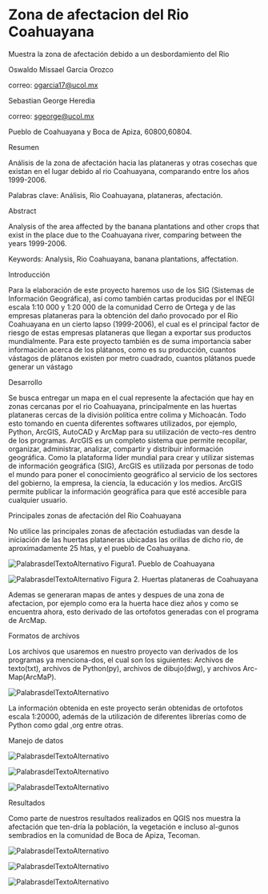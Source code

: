# Zona de afectacion del Rio Coahuayana
Muestra la zona de afectación debido a un desbordamiento del Rio

Oswaldo Missael Garcia Orozco

  correo: ogarcia17@ucol.mx
  
Sebastian George Heredia

  correo: sgeorge@ucol.mx
  
Pueblo de Coahuayana y Boca de Apiza, 60800,60804.

Resumen

Análisis de la zona de afectación hacia las plataneras y otras cosechas que existan en el lugar debido al rio Coahuayana, comparando entre los años 1999-2006.

Palabras clave: Análisis, Rio Coahuayana, plataneras, afectación. 

Abstract

Analysis of the area affected by the banana plantations and other crops that exist in the place due to the Coahuayana river, comparing between the years 1999-2006.

Keywords: Analysis, Rio Coahuayana, banana plantations, affectation.

Introducción

Para la elaboración de este proyecto haremos uso de los SIG (Sistemas de Información Geográfica), así como también cartas producidas por el INEGI escala 1:10 000 y 1:20 000 de la comunidad Cerro de Ortega y de las empresas plataneras para la obtención del daño provocado por el Rio Coahuayana en un cierto lapso (1999-2006), el cual es el principal factor de riesgo de estas empresas plataneras que llegan a exportar sus productos mundialmente.
Para este proyecto también es de suma importancia saber información acerca de los plátanos, como es su producción, cuantos vástagos de plátanos existen por metro cuadrado, cuantos plátanos puede generar un vástago

Desarrollo

Se busca entregar un mapa en el cual represente la afectación que hay en zonas cercanas por el rio Coahuayana, principalmente en las huertas plataneras cercas de la división política entre colima y Michoacán.
Todo esto tomando en cuenta diferentes softwares utilizados, por ejemplo, Python, ArcGIS, AutoCAD y ArcMap para su utilización de vecto-res dentro de los programas.
ArcGIS es un completo sistema que permite recopilar, organizar, administrar, analizar, compartir y distribuir información geográfica. Como la plataforma líder mundial para crear y utilizar sistemas de información geográfica (SIG), ArcGIS es utilizada por personas de todo el mundo para poner el conocimiento geográfico al servicio de los sectores del gobierno, la empresa, la ciencia, la educación y los medios. ArcGIS permite publicar la información geográfica para que esté accesible para cualquier usuario. 

  Principales zonas de afectación del Rio Coahuayana
  
No utilice las principales zonas de afectación estudiadas van desde la iniciación de las huertas plataneras ubicadas las orillas de dicho rio, de aproximadamente 25 htas, y el pueblo de Coahuayana.

![PalabrasdelTextoAlternativo](https://github.com/ogarcia1704/Zona-de-afectacion-del-Rio-Coahuayana/blob/master/Imagenes/1.jpg)
Figura1. Pueblo de Coahuayana

![PalabrasdelTextoAlternativo](https://github.com/ogarcia1704/Zona-de-afectacion-del-Rio-Coahuayana/blob/master/Imagenes/2.jpg)
Figura 2. Huertas plataneras de Coahuayana

Ademas se generaran mapas de antes y despues de una zona de afectacion, por ejemplo como era la huerta hace diez años y como se encuentra ahora, esto derivado de las ortofotos generadas con el programa de ArcMap.

Formatos de archivos

Los archivos que usaremos en nuestro proyecto van derivados de los programas ya menciona-dos, el cual son los siguientes:
Archivos de texto(txt), archivos de Python(py), archivos de dibujo(dwg), y archivos Arc-Map(ArcMaP).

![PalabrasdelTextoAlternativo](https://github.com/ogarcia1704/Zona-de-afectacion-del-Rio-Coahuayana/blob/master/Imagenes/3.jpg)

La información obtenida en este proyecto serán obtenidas de ortofotos escala 1:20000, además de la utilización de diferentes librerías como de Python como gdal ,org entre otras.

Manejo de datos

![PalabrasdelTextoAlternativo](https://github.com/ogarcia1704/Zona-de-afectacion-del-Rio-Coahuayana/blob/master/Imagenes/8.jpg)

![PalabrasdelTextoAlternativo](https://github.com/ogarcia1704/Zona-de-afectacion-del-Rio-Coahuayana/blob/master/Imagenes/7.jpg)

![PalabrasdelTextoAlternativo](https://github.com/ogarcia1704/Zona-de-afectacion-del-Rio-Coahuayana/blob/master/Imagenes/9.jpg)

Resultados

Como parte de nuestros resultados realizados en QGIS nos muestra la afectación que ten-dría la población, la vegetación e incluso al-gunos sembradíos en la comunidad de Boca de Apiza, Tecoman. 

![PalabrasdelTextoAlternativo](https://github.com/ogarcia1704/Zona-de-afectacion-del-Rio-Coahuayana/blob/master/Imagenes/4.jpg)

![PalabrasdelTextoAlternativo](https://github.com/ogarcia1704/Zona-de-afectacion-del-Rio-Coahuayana/blob/master/Imagenes/5.jpg)

![PalabrasdelTextoAlternativo](https://github.com/ogarcia1704/Zona-de-afectacion-del-Rio-Coahuayana/blob/master/Imagenes/6.jpg)


